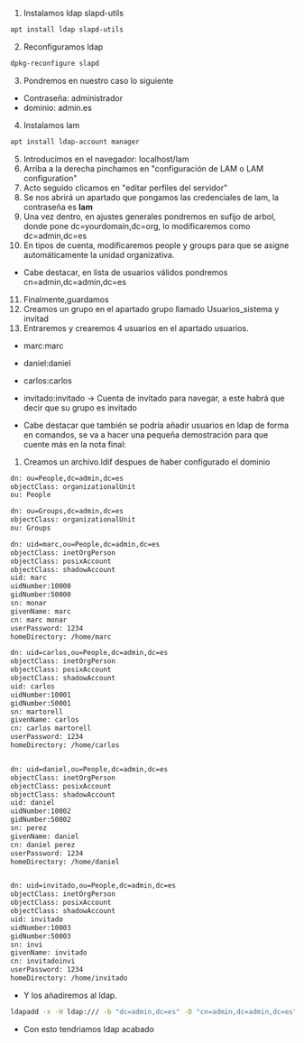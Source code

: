 1. Instalamos ldap slapd-utils

```bash
apt install ldap slapd-utils
```

2. Reconfiguramos ldap

```bash
dpkg-reconfigure slapd
```

3. Pondremos en nuestro caso lo siguiente

- Contraseña: administrador
- dominio: admin.es

4. Instalamos lam

```bash
apt install ldap-account manager
```

5. Introducimos en el navegador: localhost/lam
6. Arriba a la derecha pinchamos en "configuración de LAM o LAM configuration"
7. Acto seguido clicamos en "editar perfiles del servidor"
8. Se nos abrirá un apartado que pongamos las credenciales de lam, la contraseña es **lam**
9. Una vez dentro, en ajustes generales pondremos en sufijo de arbol, donde pone dc=yourdomain,dc=org, lo modificaremos como dc=admin,dc=es
10. En tipos de cuenta,  modificaremos people y groups para que se asigne automáticamente la unidad organizativa.

- Cabe destacar, en lista de usuarios válidos pondremos cn=admin,dc=admin,dc=es

11. Finalmente,guardamos
12. Creamos un grupo en el apartado grupo llamado Usuarios_sistema y invitad
13. Entraremos y crearemos 4 usuarios en el apartado usuarios.

- marc:marc
- daniel:daniel
- carlos:carlos
- invitado:invitado -> Cuenta de invitado para navegar, a este habrá que decir que su grupo es invitado

- Cabe destacar que también se podría añadir usuarios en ldap de forma en comandos, se va a hacer una pequeña demostración para que cuente más en la nota final:

1. Creamos un archivo.ldif despues de haber configurado el dominio

```bash
dn: ou=People,dc=admin,dc=es
objectClass: organizationalUnit
ou: People

dn: ou=Groups,dc=admin,dc=es
objectClass: organizationalUnit
ou: Groups

dn: uid=marc,ou=People,dc=admin,dc=es
objectClass: inetOrgPerson
objectClass: posixAccount
objectClass: shadowAccount
uid: marc
uidNumber:10000
gidNumber:50000
sn: monar
givenName: marc
cn: marc monar
userPassword: 1234
homeDirectory: /home/marc

dn: uid=carlos,ou=People,dc=admin,dc=es
objectClass: inetOrgPerson
objectClass: posixAccount
objectClass: shadowAccount
uid: carlos
uidNumber:10001
gidNumber:50001
sn: martorell
givenName: carlos
cn: carlos martorell
userPassword: 1234
homeDirectory: /home/carlos


dn: uid=daniel,ou=People,dc=admin,dc=es
objectClass: inetOrgPerson
objectClass: posixAccount
objectClass: shadowAccount
uid: daniel
uidNumber:10002
gidNumber:50002
sn: perez
givenName: daniel
cn: daniel perez
userPassword: 1234
homeDirectory: /home/daniel


dn: uid=invitado,ou=People,dc=admin,dc=es
objectClass: inetOrgPerson
objectClass: posixAccount
objectClass: shadowAccount
uid: invitado
uidNumber:10003
gidNumber:50003
sn: invi
givenName: invitado
cn: invitadoinvi
userPassword: 1234
homeDirectory: /home/invitado
```

- Y los añadiremos al ldap.

```bash
ldapadd -x -H ldap:/// -b "dc=admin,dc=es" -D "cn=admin,dc=admin,dc=es" -w administrador -f base.lidf 
```

- Con esto tendriamos ldap acabado
